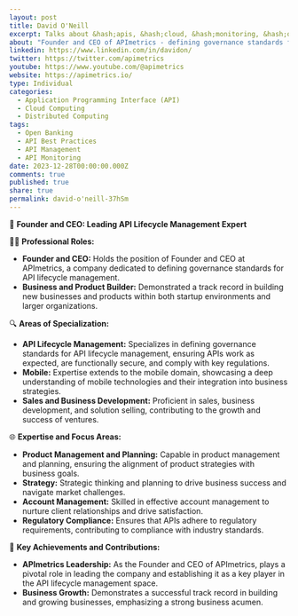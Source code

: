 ```yaml
---
layout: post
title: David O'Neill
excerpt: Talks about &hash;apis, &hash;cloud, &hash;monitoring, &hash;openbanking, and &hash;performancedashboards
about: "Founder and CEO of APImetrics - defining governance standards for API lifecycle management."
linkedin: https://www.linkedin.com/in/davidon/
twitter: https://twitter.com/apimetrics
youtube: https://www.youtube.com/@apimetrics
website: https://apimetrics.io/
type: Individual
categories:
  - Application Programming Interface (API)
  - Cloud Computing
  - Distributed Computing
tags:
  - Open Banking
  - API Best Practices
  - API Management
  - API Monitoring
date: 2023-12-28T00:00:00.000Z
comments: true
published: true
share: true
permalink: david-o'neill-37hSm
---
```

🚀 **Founder and CEO: Leading API Lifecycle Management Expert**

👨‍💼 **Professional Roles:**
- **Founder and CEO:** Holds the position of Founder and CEO at APImetrics, a company dedicated to defining governance standards for API lifecycle management.
- **Business and Product Builder:** Demonstrated a track record in building new businesses and products within both startup environments and larger organizations.

🔍 **Areas of Specialization:**
- **API Lifecycle Management:** Specializes in defining governance standards for API lifecycle management, ensuring APIs work as expected, are functionally secure, and comply with key regulations.
- **Mobile:** Expertise extends to the mobile domain, showcasing a deep understanding of mobile technologies and their integration into business strategies.
- **Sales and Business Development:** Proficient in sales, business development, and solution selling, contributing to the growth and success of ventures.

🌐 **Expertise and Focus Areas:**
- **Product Management and Planning:** Capable in product management and planning, ensuring the alignment of product strategies with business goals.
- **Strategy:** Strategic thinking and planning to drive business success and navigate market challenges.
- **Account Management:** Skilled in effective account management to nurture client relationships and drive satisfaction.
- **Regulatory Compliance:** Ensures that APIs adhere to regulatory requirements, contributing to compliance with industry standards.

🌟 **Key Achievements and Contributions:**
- **APImetrics Leadership:** As the Founder and CEO of APImetrics, plays a pivotal role in leading the company and establishing it as a key player in the API lifecycle management space.
- **Business Growth:** Demonstrates a successful track record in building and growing businesses, emphasizing a strong business acumen.


